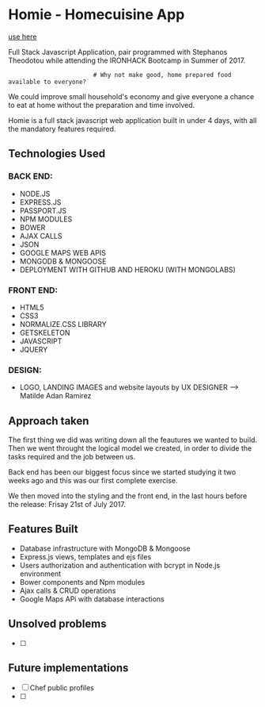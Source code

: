 # Homie - Homecuisine App

[use here](https://homiefoodapp.herokuapp.com/)

Full Stack Javascript Application, pair programmed with Stephanos Theodotou while attending the IRONHACK Bootcamp in Summer of 2017.

                            # Why not make good, home prepared food available to everyone?

We could improve small household's economy and give everyone a chance to eat at home without the preparation and time involved.

Homie is a full stack javascript web application built in under 4 days, with all the mandatory features required. 

## Technologies Used

### BACK END:
- NODE.JS
- EXPRESS.JS
- PASSPORT.JS
- NPM MODULES
- BOWER
- AJAX CALLS
- JSON 
- GOOGLE MAPS WEB APIS  
- MONGODB & MONGOOSE
- DEPLOYMENT WITH GITHUB AND HEROKU (WITH MONGOLABS)

### FRONT END:
- HTML5
- CSS3
- NORMALIZE.CSS LIBRARY
- GETSKELETON 
- JAVASCRIPT
- JQUERY

### DESIGN:
- LOGO, LANDING IMAGES and website layouts by UX DESIGNER --> Matilde Adan Ramirez

## Approach taken

The first thing we did was writing down all the feautures we wanted to build. Then we went throught the logical model we created, in order to divide the tasks required and the job between us. 

Back end has been our biggest focus since we started studying it two weeks ago and this was our first complete exercise. 

We then moved into the styling and the front end, in the last hours before the release: Frisay 21st of July 2017.

## Features Built

- Database infrastructure with MongoDB & Mongoose 
- Express.js views, templates and ejs files
- Users authorization and authentication with bcrypt in Node.js environment
- Bower components and Npm modules
- Ajax calls & CRUD operations
- Google Maps APi with database interactions

## Unsolved problems

- [ ] 


## Future implementations

- [ ] Chef public profiles
- [ ]
